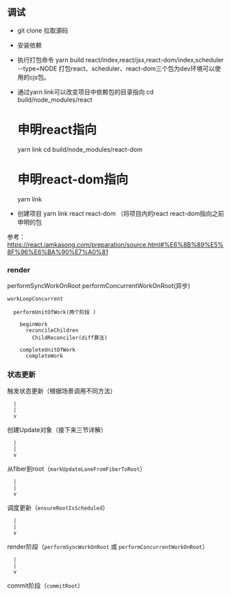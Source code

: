 ## 调试
- git clone 拉取源码
- 安装依赖
- 执行打包命令 yarn build react/index,react/jsx,react-dom/index,scheduler --type=NODE
  打包react、scheduler、react-dom三个包为dev环境可以使用的cjs包。

- 通过yarn link可以改变项目中依赖包的目录指向
  cd build/node_modules/react
   # 申明react指向
   yarn link
   cd build/node_modules/react-dom
   # 申明react-dom指向
   yarn link

- 创建项目
   yarn link react react-dom （将项目内的react react-dom指向之前申明的包

参考： https://react.iamkasong.com/preparation/source.html#%E6%8B%89%E5%8F%96%E6%BA%90%E7%A0%81



### render

  performSyncWorkOnRoot
  performConcurrentWorkOnRoot(异步)

    workLoopConcurrent

      performUnitOfWork(两个阶段 )
        
        beginWork
          reconcileChildren
            ChildReconciler(diff算法)
        
        completeUnitOfWork
          completeWork


### 状态更新
  触发状态更新（根据场景调用不同方法）

      |
      |
      v

  创建Update对象（接下来三节详解）

      |
      |
      v

  从fiber到root（`markUpdateLaneFromFiberToRoot`）

      |
      |
      v

  调度更新（`ensureRootIsScheduled`）

      |
      |
      v

  render阶段（`performSyncWorkOnRoot` 或 `performConcurrentWorkOnRoot`）

      |
      |
      v

  commit阶段（`commitRoot`）
